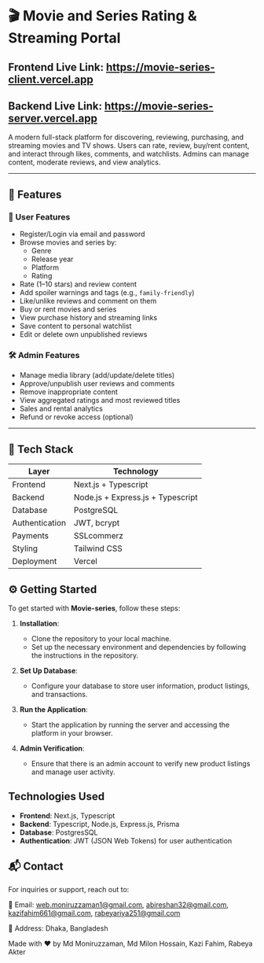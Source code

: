 # 🎬 Movie and Series Rating & Streaming Portal


## Frontend Live Link: https://movie-series-client.vercel.app
## Backend Live Link: https://movie-series-server.vercel.app

A modern full-stack platform for discovering, reviewing, purchasing, and streaming movies and TV shows. Users can rate, review, buy/rent content, and interact through likes, comments, and watchlists. Admins can manage content, moderate reviews, and view analytics.

---


## 🚀 Features

### 👤 User Features

- Register/Login via email and password
- Browse movies and series by:
  - Genre
  - Release year
  - Platform
  - Rating
- Rate (1–10 stars) and review content
- Add spoiler warnings and tags (e.g., `family-friendly`)
- Like/unlike reviews and comment on them
- Buy or rent movies and series
- View purchase history and streaming links
- Save content to personal watchlist
- Edit or delete own unpublished reviews


### 🛠️ Admin Features

- Manage media library (add/update/delete titles)
- Approve/unpublish user reviews and comments
- Remove inappropriate content
- View aggregated ratings and most reviewed titles
- Sales and rental analytics
- Refund or revoke access (optional)

---

## 🧰 Tech Stack

| Layer         | Technology                         |
|--------------|-------------------------------------|
| Frontend      | Next.js + Typescript |
| Backend       | Node.js + Express.js + Typescript |
| Database      | PostgreSQL       |
| Authentication| JWT, bcrypt                        |
| Payments      | SSLcommerz         |
| Styling       | Tailwind CSS     |
| Deployment    | Vercel  |


## ⚙️ Getting Started

To get started with **Movie-series**, follow these steps:

1. **Installation**:
   - Clone the repository to your local machine.
   - Set up the necessary environment and dependencies by following the instructions in the repository.

2. **Set Up Database**:
   - Configure your database to store user information, product listings, and transactions.

3. **Run the Application**:
   - Start the application by running the server and accessing the platform in your browser.

4. **Admin Verification**:
   - Ensure that there is an admin account to verify new product listings and manage user activity.

## Technologies Used

- **Frontend**: Next.js, Typescript
- **Backend**: Typescript, Node.js, Express.js, Prisma
- **Database**: PostgresSQL
- **Authentication**: JWT (JSON Web Tokens) for user authentication

## 📬 Contact

For inquiries or support, reach out to:

📧 Email: web.moniruzzaman1@gmail.com, abireshan32@gmail.com, kazifahim661@gmail.com, rabeyariya251@gmail.com

📍 Address: Dhaka, Bangladesh

Made with ❤️ by Md Moniruzzaman, Md Milon Hossain, Kazi Fahim, Rabeya Akter
